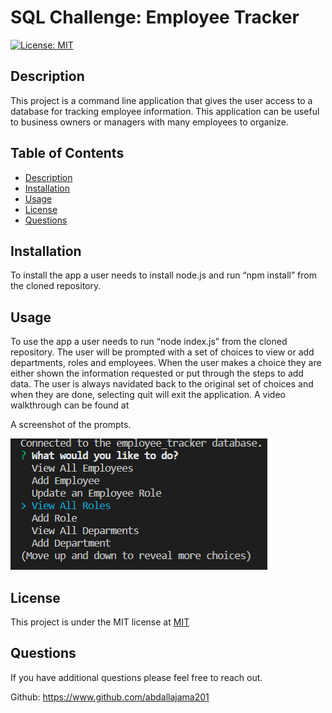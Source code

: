 # SQL Challenge: Employee Tracker
[![License: MIT](https://img.shields.io/badge/License-MIT-yellow.svg)](https://opensource.org/licenses/MIT)

## Description

This project is a command line application that gives the user access to a database for tracking employee information. This application can be useful to business owners or managers with many employees to organize.

## Table of Contents
- [Description](#description)
- [Installation](#installation)
- [Usage](#usage)
- [License](#license)
- [Questions](#questions)


## Installation

To install the app a user needs to install node.js and run “npm install” from the cloned repository.

## Usage

To use the app a user needs to run “node index.js” from the cloned repository. The user will be prompted with a set of choices to view or add departments, roles and employees. When the user makes a choice they are either shown the information requested or put through the steps to add data. The user is always navidated back to the original set of choices and when they are done, selecting quit will exit the application. A video walkthrough can be found at 

A screenshot of the prompts.

![prompts](assets/images/prompts.png)

## License

This project is under the MIT license at [MIT](https://opensource.org/licenses/MIT)

## Questions

If you have additional questions please feel free to reach out.

Github: https://www.github.com/abdallajama201

